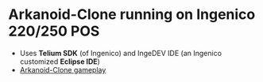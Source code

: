 # Arkanoid-Clone running on Ingenico 220/250 POS
* Uses **Telium SDK** (of Ingenico) and IngeDEV IDE (an Ingenico customized **Eclipse IDE**)
* [Arkanoid-Clone gameplay](https://youtu.be/1lzbq7e3Zac)
